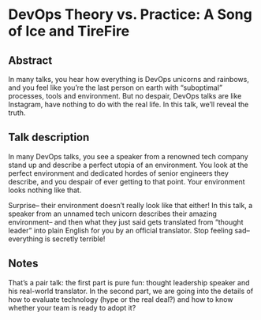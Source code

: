 # DevOps Theory vs. Practice: A Song of Ice and TireFire

## Abstract

In many talks, you hear how everything is DevOps unicorns and rainbows, and you feel like you’re the last person on earth with “suboptimal” processes, tools and environment. But no despair, DevOps talks are like Instagram, hаve nothing to do with the real life. In this talk, we’ll reveal the truth.

## Talk description

In many DevOps talks, you see a speaker from a renowned tech company stand up and describe a perfect utopia of an environment. You look at the perfect environment and dedicated hordes of senior engineers they describe, and you despair of ever getting to that point. Your environment looks nothing like that.

Surprise– their environment doesn’t really look like that either! In this talk, a speaker from an unnamed tech unicorn describes their amazing environment– and then what they just said gets translated from “thought leader” into plain English for you by an official translator. Stop feeling sad– everything is secretly terrible!

## Notes

That’s a pair talk: the first part is pure fun: thought leadership speaker and his real-world translator. In the second part, we are going into the details of how to evaluate technology (hype or the real deal?) and how to know whether your team is ready to adopt it?
